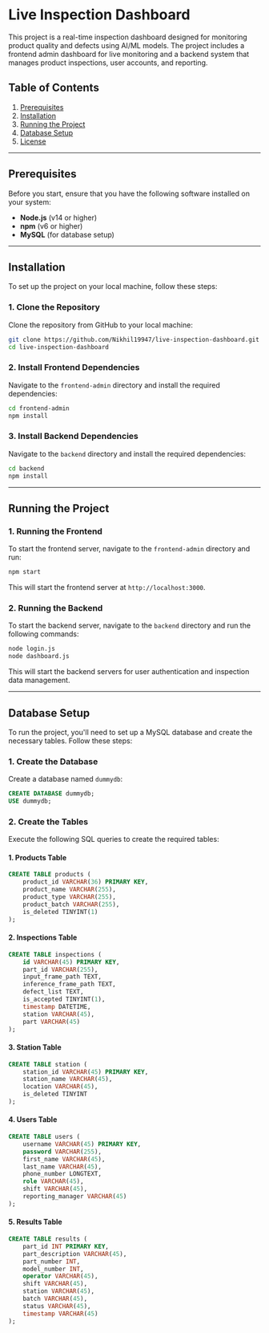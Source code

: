 # Live Inspection Dashboard

This project is a real-time inspection dashboard designed for monitoring product quality and defects using AI/ML models. The project includes a frontend admin dashboard for live monitoring and a backend system that manages product inspections, user accounts, and reporting.

## Table of Contents

1. [Prerequisites](#prerequisites)
2. [Installation](#installation)
3. [Running the Project](#running-the-project)
4. [Database Setup](#database-setup)
5. [License](#license)

---

## Prerequisites

Before you start, ensure that you have the following software installed on your system:

- **Node.js** (v14 or higher)
- **npm** (v6 or higher)
- **MySQL** (for database setup)

---

## Installation

To set up the project on your local machine, follow these steps:

### 1. Clone the Repository

Clone the repository from GitHub to your local machine:

```bash
git clone https://github.com/Nikhil19947/live-inspection-dashboard.git
cd live-inspection-dashboard
```

### 2. Install Frontend Dependencies

Navigate to the `frontend-admin` directory and install the required dependencies:

```bash
cd frontend-admin
npm install
```

### 3. Install Backend Dependencies

Navigate to the `backend` directory and install the required dependencies:

```bash
cd backend
npm install
```

---

## Running the Project

### 1. Running the Frontend

To start the frontend server, navigate to the `frontend-admin` directory and run:

```bash
npm start
```

This will start the frontend server at `http://localhost:3000`.

### 2. Running the Backend

To start the backend server, navigate to the `backend` directory and run the following commands:

```bash
node login.js
node dashboard.js
```

This will start the backend servers for user authentication and inspection data management.

---

## Database Setup

To run the project, you'll need to set up a MySQL database and create the necessary tables. Follow these steps:

### 1. Create the Database

Create a database named `dummydb`:

```sql
CREATE DATABASE dummydb;
USE dummydb;
```

### 2. Create the Tables

Execute the following SQL queries to create the required tables:

#### 1. Products Table

```sql
CREATE TABLE products (
    product_id VARCHAR(36) PRIMARY KEY,
    product_name VARCHAR(255),
    product_type VARCHAR(255),
    product_batch VARCHAR(255),
    is_deleted TINYINT(1)
);
```

#### 2. Inspections Table

```sql
CREATE TABLE inspections (
    id VARCHAR(45) PRIMARY KEY,
    part_id VARCHAR(255),
    input_frame_path TEXT,
    inference_frame_path TEXT,
    defect_list TEXT,
    is_accepted TINYINT(1),
    timestamp DATETIME,
    station VARCHAR(45),
    part VARCHAR(45)
);
```

#### 3. Station Table

```sql
CREATE TABLE station (
    station_id VARCHAR(45) PRIMARY KEY,
    station_name VARCHAR(45),
    location VARCHAR(45),
    is_deleted TINYINT
);
```

#### 4. Users Table

```sql
CREATE TABLE users (
    username VARCHAR(45) PRIMARY KEY,
    password VARCHAR(255),
    first_name VARCHAR(45),
    last_name VARCHAR(45),
    phone_number LONGTEXT,
    role VARCHAR(45),
    shift VARCHAR(45),
    reporting_manager VARCHAR(45)
);
```

#### 5. Results Table

```sql
CREATE TABLE results (
    part_id INT PRIMARY KEY,
    part_description VARCHAR(45),
    part_number INT,
    model_number INT,
    operator VARCHAR(45),
    shift VARCHAR(45),
    station VARCHAR(45),
    batch VARCHAR(45),
    status VARCHAR(45),
    timestamp VARCHAR(45)
);
```
